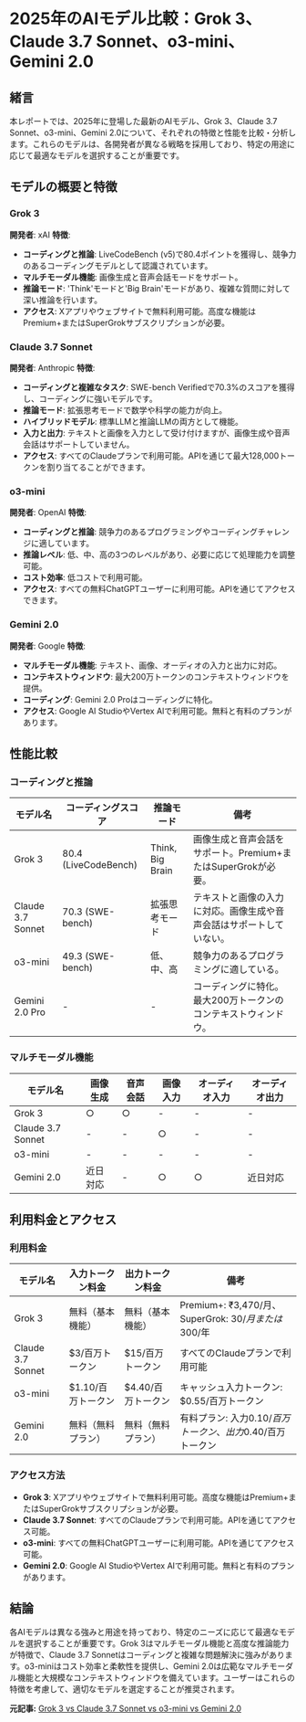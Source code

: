 # 2025年のAIモデル比較：Grok 3、Claude 3.7 Sonnet、o3-mini、Gemini 2.0

## 緒言

本レポートでは、2025年に登場した最新のAIモデル、Grok 3、Claude 3.7 Sonnet、o3-mini、Gemini 2.0について、それぞれの特徴と性能を比較・分析します。これらのモデルは、各開発者が異なる戦略を採用しており、特定の用途に応じて最適なモデルを選択することが重要です。

## モデルの概要と特徴

### Grok 3

**開発者**: xAI 
**特徴**: 
- **コーディングと推論**: LiveCodeBench (v5)で80.4ポイントを獲得し、競争力のあるコーディングモデルとして認識されています。
- **マルチモーダル機能**: 画像生成と音声会話モードをサポート。
- **推論モード**: 'Think'モードと'Big Brain'モードがあり、複雑な質問に対して深い推論を行います。
- **アクセス**: Xアプリやウェブサイトで無料利用可能。高度な機能はPremium+またはSuperGrokサブスクリプションが必要。

### Claude 3.7 Sonnet

**開発者**: Anthropic 
**特徴**: 
- **コーディングと複雑なタスク**: SWE-bench Verifiedで70.3%のスコアを獲得し、コーディングに強いモデルです。
- **推論モード**: 拡張思考モードで数学や科学の能力が向上。
- **ハイブリッドモデル**: 標準LLMと推論LLMの両方として機能。
- **入力と出力**: テキストと画像を入力として受け付けますが、画像生成や音声会話はサポートしていません。
- **アクセス**: すべてのClaudeプランで利用可能。APIを通じて最大128,000トークンを割り当てることができます。

### o3-mini

**開発者**: OpenAI 
**特徴**: 
- **コーディングと推論**: 競争力のあるプログラミングやコーディングチャレンジに適しています。
- **推論レベル**: 低、中、高の3つのレベルがあり、必要に応じて処理能力を調整可能。
- **コスト効率**: 低コストで利用可能。
- **アクセス**: すべての無料ChatGPTユーザーに利用可能。APIを通じてアクセスできます。

### Gemini 2.0

**開発者**: Google 
**特徴**: 
- **マルチモーダル機能**: テキスト、画像、オーディオの入力と出力に対応。
- **コンテキストウィンドウ**: 最大200万トークンのコンテキストウィンドウを提供。
- **コーディング**: Gemini 2.0 Proはコーディングに特化。
- **アクセス**: Google AI StudioやVertex AIで利用可能。無料と有料のプランがあります。

## 性能比較

### コーディングと推論

| モデル名 | コーディングスコア | 推論モード | 備考 |
|-------------------|--------------------|----------------------|----------------------------------------------------------------------|
| Grok 3 | 80.4 (LiveCodeBench) | Think, Big Brain | 画像生成と音声会話をサポート。Premium+またはSuperGrokが必要。 |
| Claude 3.7 Sonnet | 70.3 (SWE-bench) | 拡張思考モード | テキストと画像の入力に対応。画像生成や音声会話はサポートしていない。 |
| o3-mini | 49.3 (SWE-bench) | 低、中、高 | 競争力のあるプログラミングに適している。 |
| Gemini 2.0 Pro | - | - | コーディングに特化。最大200万トークンのコンテキストウィンドウ。 |

### マルチモーダル機能

| モデル名 | 画像生成 | 音声会話 | 画像入力 | オーディオ入力 | オーディオ出力 |
|-------------------|----------|----------|----------|---------------|----------------|
| Grok 3 | ○ | ○ | - | - | - |
| Claude 3.7 Sonnet | - | - | ○ | - | - |
| o3-mini | - | - | - | - | - |
| Gemini 2.0 | 近日対応 | - | ○ | ○ | 近日対応 |

## 利用料金とアクセス

### 利用料金

| モデル名 | 入力トークン料金 | 出力トークン料金 | 備考 |
|-------------------|------------------------|------------------------|----------------------------------------------------------------------|
| Grok 3 | 無料（基本機能） | 無料（基本機能） | Premium+: ₹3,470/月、SuperGrok: $30/月または$300/年 |
| Claude 3.7 Sonnet | $3/百万トークン | $15/百万トークン | すべてのClaudeプランで利用可能 |
| o3-mini | $1.10/百万トークン | $4.40/百万トークン | キャッシュ入力トークン: $0.55/百万トークン |
| Gemini 2.0 | 無料（無料プラン） | 無料（無料プラン） | 有料プラン: 入力$0.10/百万トークン、出力$0.40/百万トークン |

### アクセス方法

- **Grok 3**: Xアプリやウェブサイトで無料利用可能。高度な機能はPremium+またはSuperGrokサブスクリプションが必要。
- **Claude 3.7 Sonnet**: すべてのClaudeプランで利用可能。APIを通じてアクセス可能。
- **o3-mini**: すべての無料ChatGPTユーザーに利用可能。APIを通じてアクセス可能。
- **Gemini 2.0**: Google AI StudioやVertex AIで利用可能。無料と有料のプランがあります。

## 結論

各AIモデルは異なる強みと用途を持っており、特定のニーズに応じて最適なモデルを選択することが重要です。Grok 3はマルチモーダル機能と高度な推論能力が特徴で、Claude 3.7 Sonnetはコーディングと複雑な問題解決に強みがあります。o3-miniはコスト効率と柔軟性を提供し、Gemini 2.0は広範なマルチモーダル機能と大規模なコンテキストウィンドウを備えています。ユーザーはこれらの特徴を考慮して、適切なモデルを選定することが推奨されます。

**元記事:** [Grok 3 vs Claude 3.7 Sonnet vs o3-mini vs Gemini 2.0](https://analyticsindiamag.com/global-tech/grok-3-vs-claude-3-7-sonnet-vs-o3-mini-vs-gemini-2-0/)